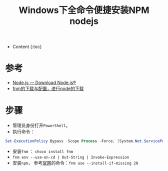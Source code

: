 ﻿---
layout:		post
category:	"program"
title:		"Windows下全命令便捷安装NPM nodejs"

tags:		[gradle]
---
- Content
{:toc}


# 参考

- [Node.js — Download Node.js®](https://nodejs.org/en/download/package-manager)
- [fnm的下载与配置，进行node的下载](https://blog.csdn.net/2301_76830573/article/details/139537294)



# 步骤

- 管理员身份打开`PowerShell`。
- 执行命令：

```powershell
Set-ExecutionPolicy Bypass -Scope Process -Force; [System.Net.ServicePointManager]::SecurityProtocol = [System.Net.ServicePointManager]::SecurityProtocol -bor 3072; iex ((New-Object System.Net.WebClient).DownloadString('https://community.chocolatey.org/install.ps1'))
```

- 安装`fnm` ： `choco install fnm`
- `fnm env --use-on-cd | Out-String | Invoke-Expression`
- 安装`npm`， 参考[官网](https://nodejs.org/en/download/package-manager)的命令：`fnm use --install-if-missing 20`





